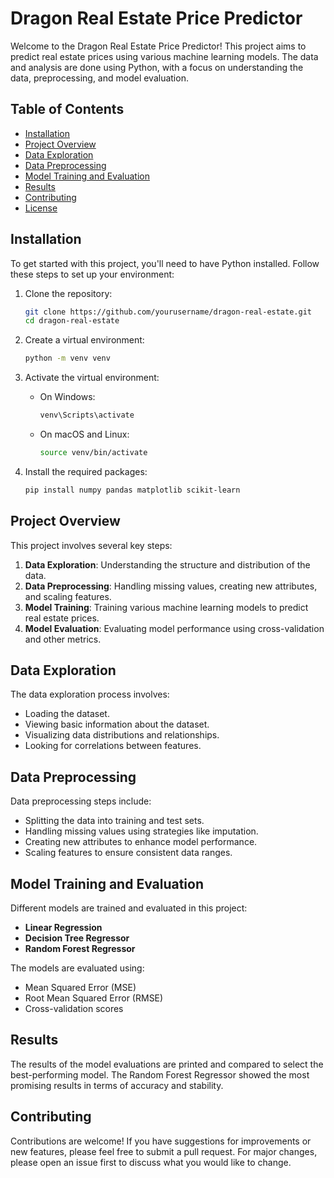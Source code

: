 # Dragon Real Estate Price Predictor

Welcome to the Dragon Real Estate Price Predictor! This project aims to predict real estate prices using various machine learning models. The data and analysis are done using Python, with a focus on understanding the data, preprocessing, and model evaluation.

## Table of Contents

- [Installation](#installation)
- [Project Overview](#project-overview)
- [Data Exploration](#data-exploration)
- [Data Preprocessing](#data-preprocessing)
- [Model Training and Evaluation](#model-training-and-evaluation)
- [Results](#results)
- [Contributing](#contributing)
- [License](#license)

## Installation

To get started with this project, you'll need to have Python installed. Follow these steps to set up your environment:

1. Clone the repository:
    ```bash
    git clone https://github.com/yourusername/dragon-real-estate.git
    cd dragon-real-estate
    ```

2. Create a virtual environment:
    ```bash
    python -m venv venv
    ```

3. Activate the virtual environment:
    - On Windows:
        ```bash
        venv\Scripts\activate
        ```
    - On macOS and Linux:
        ```bash
        source venv/bin/activate
        ```

4. Install the required packages:
    ```bash
    pip install numpy pandas matplotlib scikit-learn
    ```

## Project Overview

This project involves several key steps:
1. **Data Exploration**: Understanding the structure and distribution of the data.
2. **Data Preprocessing**: Handling missing values, creating new attributes, and scaling features.
3. **Model Training**: Training various machine learning models to predict real estate prices.
4. **Model Evaluation**: Evaluating model performance using cross-validation and other metrics.

## Data Exploration

The data exploration process involves:
- Loading the dataset.
- Viewing basic information about the dataset.
- Visualizing data distributions and relationships.
- Looking for correlations between features.

## Data Preprocessing

Data preprocessing steps include:
- Splitting the data into training and test sets.
- Handling missing values using strategies like imputation.
- Creating new attributes to enhance model performance.
- Scaling features to ensure consistent data ranges.

## Model Training and Evaluation

Different models are trained and evaluated in this project:
- **Linear Regression**
- **Decision Tree Regressor**
- **Random Forest Regressor**

The models are evaluated using:
- Mean Squared Error (MSE)
- Root Mean Squared Error (RMSE)
- Cross-validation scores

## Results

The results of the model evaluations are printed and compared to select the best-performing model. The Random Forest Regressor showed the most promising results in terms of accuracy and stability.

## Contributing

Contributions are welcome! If you have suggestions for improvements or new features, please feel free to submit a pull request. For major changes, please open an issue first to discuss what you would like to change.
